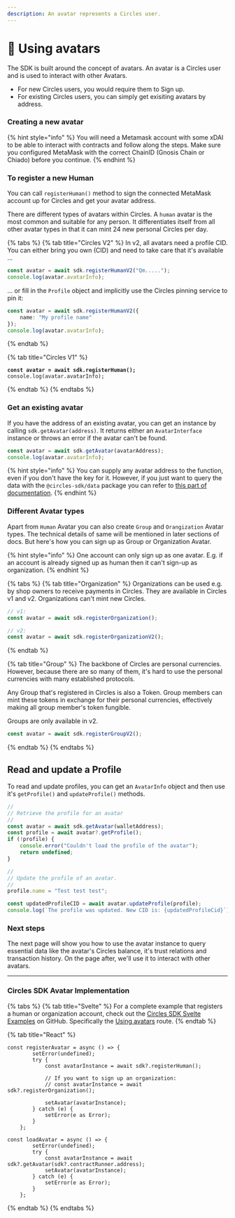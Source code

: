```yaml
---
description: An avatar represents a Circles user.
---
```


# 👾 Using avatars

The SDK is built around the concept of avatars. An avatar is a Circles user and is used to interact with other Avatars.&#x20;

* For new Circles users, you would require them to Sign up.
* For existing Circles users, you can simply get exisiting avatars by address.

### Creating a new avatar

{% hint style="info" %}
You will need a Metamask account with some xDAI to be able to interact with contracts and follow along the steps. Make sure you configured MetaMask with the correct ChainID (Gnosis Chain or Chiado) before you continue.
{% endhint %}

### To register a new Human

You can call `registerHuman()` method to sign the connected MetaMask account up for Circles and get your avatar address.&#x20;

There are different types of avatars within Circles. A `human` avatar is the most common and suitable for any person. It differentiates itself from all other avatar types in that it can mint 24 new personal Circles per day.

{% tabs %}
{% tab title="Circles V2" %}
In v2, all avatars need a profile CID. You can either bring you own (CID) and need to take care that it's available ...

```typescript
const avatar = await sdk.registerHumanV2("Qm.....");
console.log(avatar.avatarInfo);
```

... or fill in the `Profile` object and implicitly use the Circles pinning service to pin it:

```typescript
const avatar = await sdk.registerHumanV2({
    name: "My profile name"
});
console.log(avatar.avatarInfo);
```
{% endtab %}

{% tab title="Circles V1" %}
<pre class="language-typescript"><code class="lang-typescript"><strong>const avatar = await sdk.registerHuman();
</strong>console.log(avatar.avatarInfo);
</code></pre>
{% endtab %}
{% endtabs %}

### Get an existing avatar

If you have the address of an existing avatar, you can get an instance by calling `sdk.getAvatar(address)`. It returns either an `AvatarInterface` instance or throws an error if the avatar can't be found.

```typescript
const avatar = await sdk.getAvatar(avatarAddress);
console.log(avatar.avatarInfo);
```

{% hint style="info" %}
You can supply any avatar address to the function, even if you don't have the key for it. However, if you just want to query the data with the `@circles-sdk/data` package you can refer to [this part of documentation](https://docs.aboutcircles.com/developer-docs/getting-started-with-the-sdk/query-data).
{% endhint %}

### Different Avatar types

Apart from `Human` Avatar you can also create `Group` and `Orangization` Avatar types. The technical details of same will be mentioned in later sections of docs. But here's how you can sign up as Group or Organization Avatar.

{% hint style="info" %}
One account can only sign up as one avatar. E.g. if an account is already signed up as human then it can't sign-up as organization.
{% endhint %}

{% tabs %}
{% tab title="Organization" %}
Organizations can be used e.g. by shop owners to receive payments in Circles. They are available in Circles v1 and v2. Organizations can't mint new Circles.

```typescript
// v1:
const avatar = await sdk.registerOrganization();
```

```typescript
// v2:
const avatar = await sdk.registerOrganizationV2();
```
{% endtab %}

{% tab title="Group" %}
The backbone of Circles are personal currencies. However, because there are so many of them, it's hard to use the personal currencies with many established protocols.

Any Group that's registered in Circles is also a Token. Group members can mint these tokens in exchange for their personal currencies, effectively making all group member's token fungible.

Groups are only available in v2.

```typescript
const avatar = await sdk.registerGroupV2();
```
{% endtab %}
{% endtabs %}

## Read and update a Profile

To read and update profiles, you can get an `AvatarInfo` object and then use it's `getProfile()` and `updateProfile()` methods.

```typescript
//
// Retrieve the profile for an avatar
//
const avatar = await sdk.getAvatar(walletAddress);
const profile = await avatar?.getProfile();
if (!profile) {
    console.error("Couldn't load the profile of the avatar");
    return undefined;
}

//
// Update the profile of an avatar.
//
profile.name = "Test test test";

const updatedProfileCID = await avatar.updateProfile(profile);
console.log(`The profile was updated. New CID is: {updatedProfileCid}`);

```

### Next steps

The next page will show you how to use the avatar instance to query essential data like the avatar's Circles balance, it's trust relations and transaction history. On the page after, we'll use it to interact with other avatars.

***

### Circles SDK Avatar Implementation

{% tabs %}
{% tab title="Svelte" %}
For a complete example that registers a human or organization account, check out the [Circles SDK Svelte Examples](https://github.com/aboutcircles/circles-sdk-svelte-examples) on GitHub. Specifically the [Using avatars](https://github.com/aboutcircles/circles-sdk-svelte-examples/blob/master/src/routes/using-avatars/%2Bpage.svelte) route.
{% endtab %}

{% tab title="React" %}
```tsx
const registerAvatar = async () => {
        setError(undefined);
        try {
            const avatarInstance = await sdk?.registerHuman();

            // If you want to sign up an organization:
            // const avatarInstance = await sdk?.registerOrganization();

            setAvatar(avatarInstance);
        } catch (e) {
            setError(e as Error);
        }
    };
    
const loadAvatar = async () => {
        setError(undefined);
        try {
            const avatarInstance = await sdk?.getAvatar(sdk?.contractRunner.address);
            setAvatar(avatarInstance);
        } catch (e) {
            setError(e as Error);
        }
    };
```
{% endtab %}
{% endtabs %}
